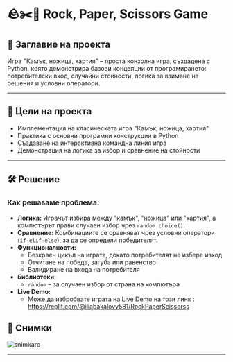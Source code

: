 # 🪨✂️📄 Rock, Paper, Scissors Game

## 📌 Заглавие на проекта
Игра "Камък, ножица, хартия" – проста конзолна игра, създадена с Python, която демонстрира базови концепции от програмирането: потребителски вход, случайни стойности, логика за взимане на решения и условни оператори.

---

## 🎯 Цели на проекта
- Имплементация на класическата игра "Камък, ножица, хартия"
- Практика с основни програмни конструкции в Python
- Създаване на интерактивна командна линия игра
- Демонстрация на логика за избор и сравнение на стойности

---

## 🛠️ Решение
### Как решаваме проблема:
- **Логика:** Играчът избира между "камък", "ножица" или "хартия", а компютърът прави случаен избор чрез `random.choice()`.
- **Сравнение:** Комбинациите се сравняват чрез условни оператори (`if-elif-else`), за да се определи победителят.
- **Функционалности:**
  - Безкраен цикъл на играта, докато потребителят не избере изход
  - Отчитане на победа, загуба или равенство
  - Валидиране на входа на потребителя
- **Библиотеки:**
  - `random` – за случаен избор от страна на компютъра
- **Live Demo:**
  - Може да избробвате играта на Live Demo на този линк : https://replit.com/@iliabakalovv581/RockPaperScissorss
## 📸 Снимки
![snimkaro](https://github.com/user-attachments/assets/dda75dbd-c6e9-46f2-9415-5f6f5a2daabe)


---
